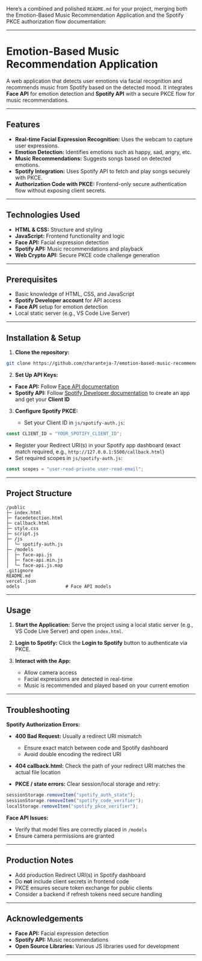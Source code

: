 Here’s a combined and polished `README.md` for your project, merging both the Emotion-Based Music Recommendation Application and the Spotify PKCE authorization flow documentation:

---

# Emotion-Based Music Recommendation Application

A web application that detects user emotions via facial recognition and recommends music from Spotify based on the detected mood. It integrates **Face API** for emotion detection and **Spotify API** with a secure PKCE flow for music recommendations.

---

## Features

* **Real-time Facial Expression Recognition:** Uses the webcam to capture user expressions.
* **Emotion Detection:** Identifies emotions such as happy, sad, angry, etc.
* **Music Recommendations:** Suggests songs based on detected emotions.
* **Spotify Integration:** Uses Spotify API to fetch and play songs securely with PKCE.
* **Authorization Code with PKCE:** Frontend-only secure authentication flow without exposing client secrets.

---

## Technologies Used

* **HTML & CSS:** Structure and styling
* **JavaScript:** Frontend functionality and logic
* **Face API:** Facial expression detection
* **Spotify API:** Music recommendations and playback
* **Web Crypto API:** Secure PKCE code challenge generation

---

## Prerequisites

* Basic knowledge of HTML, CSS, and JavaScript
* **Spotify Developer account** for API access
* **Face API** setup for emotion detection
* Local static server (e.g., VS Code Live Server)

---

## Installation & Setup

1. **Clone the repository:**

```bash
git clone https://github.com/charanteja-7/emotion-based-music-recommendation-system.git
```

2. **Set Up API Keys:**

* **Face API:** Follow [Face API documentation](https://justadudewhohacks.github.io/face-api.js/docs/index.html)
* **Spotify API:** Follow [Spotify Developer documentation](https://developer.spotify.com/documentation/web-api/) to create an app and get your **Client ID**

3. **Configure Spotify PKCE:**

   * Set your Client ID in `js/spotify-auth.js`:

```js
const CLIENT_ID = "YOUR_SPOTIFY_CLIENT_ID";
```

* Register your Redirect URI(s) in your Spotify app dashboard (exact match required, e.g., `http://127.0.0.1:5500/callback.html`)
* Set required scopes in `js/spotify-auth.js`:

```js
const scopes = "user-read-private user-read-email";
```

---

## Project Structure

```
/public
├─ index.html
├─ facedetection.html
├─ callback.html
├─ style.css
├─ script.js
├─ /js
│  └─ spotify-auth.js
├─ /models
│  ├─ face-api.js
│  ├─ face-api.min.js
│  └─ face-api.js.map
.gitignore
README.md
vercel.json
odels                 # Face API models
```

---

## Usage

1. **Start the Application:**
   Serve the project using a local static server (e.g., VS Code Live Server) and open `index.html`.

2. **Login to Spotify:**
   Click the **Login to Spotify** button to authenticate via PKCE.

3. **Interact with the App:**

   * Allow camera access
   * Facial expressions are detected in real-time
   * Music is recommended and played based on your current emotion

---

## Troubleshooting

**Spotify Authorization Errors:**

* **400 Bad Request:** Usually a redirect URI mismatch

  * Ensure exact match between code and Spotify dashboard
  * Avoid double encoding the redirect URI
* **404 callback.html:** Check the path of your redirect URI matches the actual file location
* **PKCE / state errors:** Clear session/local storage and retry:

```js
sessionStorage.removeItem("spotify_auth_state");
sessionStorage.removeItem("spotify_code_verifier");
localStorage.removeItem("spotify_pkce_verifier");
```

**Face API Issues:**

* Verify that model files are correctly placed in `/models`
* Ensure camera permissions are granted

---

## Production Notes

* Add production Redirect URI(s) in Spotify dashboard
* Do **not** include client secrets in frontend code
* PKCE ensures secure token exchange for public clients
* Consider a backend if refresh tokens need secure handling

---

## Acknowledgements

* **Face API:** Facial expression detection
* **Spotify API:** Music recommendations
* **Open Source Libraries:** Various JS libraries used for development

---
